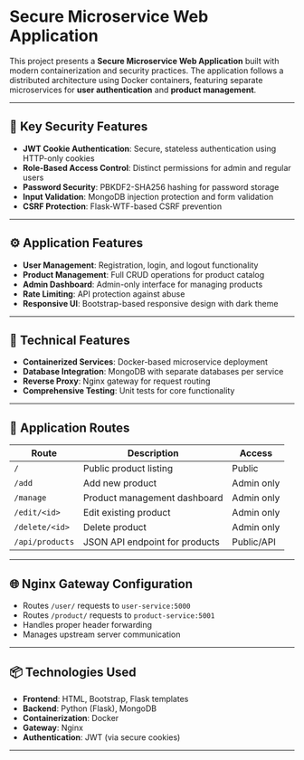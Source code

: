 # Secure Microservice Web Application

This project presents a **Secure Microservice Web Application** built with modern containerization and security practices. The application follows a distributed architecture using Docker containers, featuring separate microservices for **user authentication** and **product management**.

---

## 🔐 Key Security Features

- **JWT Cookie Authentication**: Secure, stateless authentication using HTTP-only cookies  
- **Role-Based Access Control**: Distinct permissions for admin and regular users  
- **Password Security**: PBKDF2-SHA256 hashing for password storage  
- **Input Validation**: MongoDB injection protection and form validation  
- **CSRF Protection**: Flask-WTF-based CSRF prevention  

---

## ⚙️ Application Features

- **User Management**: Registration, login, and logout functionality  
- **Product Management**: Full CRUD operations for product catalog  
- **Admin Dashboard**: Admin-only interface for managing products  
- **Rate Limiting**: API protection against abuse  
- **Responsive UI**: Bootstrap-based responsive design with dark theme  

---

## 🧪 Technical Features

- **Containerized Services**: Docker-based microservice deployment  
- **Database Integration**: MongoDB with separate databases per service  
- **Reverse Proxy**: Nginx gateway for request routing  
- **Comprehensive Testing**: Unit tests for core functionality  

---

## 🚀 Application Routes

| Route               | Description                               | Access        |
|--------------------|-------------------------------------------|---------------|
| `/`                | Public product listing                    | Public        |
| `/add`             | Add new product                           | Admin only    |
| `/manage`          | Product management dashboard              | Admin only    |
| `/edit/<id>`       | Edit existing product                     | Admin only    |
| `/delete/<id>`     | Delete product                            | Admin only    |
| `/api/products`    | JSON API endpoint for products            | Public/API    |

---

## 🌐 Nginx Gateway Configuration

- Routes `/user/` requests to `user-service:5000`
- Routes `/product/` requests to `product-service:5001`
- Handles proper header forwarding
- Manages upstream server communication

---

## 📦 Technologies Used

- **Frontend**: HTML, Bootstrap, Flask templates  
- **Backend**: Python (Flask), MongoDB  
- **Containerization**: Docker  
- **Gateway**: Nginx  
- **Authentication**: JWT (via secure cookies)

---



